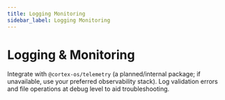 ```yaml
---
title: Logging Monitoring
sidebar_label: Logging Monitoring
---
```


# Logging & Monitoring

Integrate with `@cortex-os/telemetry` (a planned/internal package; if unavailable, use your preferred observability stack). Log validation errors and file operations at debug level to aid troubleshooting.
